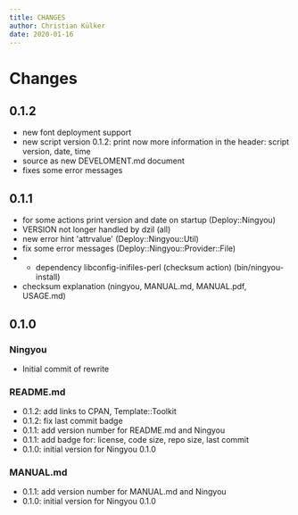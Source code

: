 ```yaml
---
title: CHANGES
author: Christian Külker
date: 2020-01-16
---
```


# Changes

## 0.1.2

* new font deployment support
* new script version 0.1.2: print now more information in the header: script
  version, date, time
* source as new DEVELOMENT.md document
* fixes some error messages

## 0.1.1

* for some actions print version and date on startup (Deploy::Ningyou)
* VERSION not longer handled by dzil (all)
* new error hint 'attrvalue' (Deploy::Ningyou::Util)
* fix some error messages (Deploy::Ningyou::Provider::File)
* + dependency libconfig-inifiles-perl (checksum action) (bin/ningyou-install)
* checksum explanation (ningyou, MANUAL.md, MANUAL.pdf, USAGE.md)

## 0.1.0

### Ningyou

* Initial commit of rewrite

### README.md

* 0.1.2: add links to CPAN, Template::Toolkit
* 0.1.2: fix last commit badge
* 0.1.1: add version number for README.md and Ningyou
* 0.1.1: add badge for: license, code size, repo size, last commit
* 0.1.0: initial version for Ningyou 0.1.0

### MANUAL.md

* 0.1.1: add version number for MANUAL.md and Ningyou
* 0.1.0: initial version for Ningyou 0.1.0

